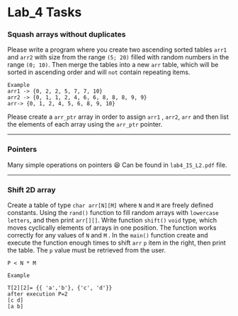 # Lab_4 Tasks

### Squash arrays without duplicates

Please write a program where you create two ascending sorted tables `arr1` 
and `arr2` with size from the range `(5; 20)` filled with random numbers 
in the range `(0; 10)`. Then merge the tables into a new `arr` table, 
which will be sorted in ascending order and will `not` contain repeating items. 
```
Example
arr1 -> {0, 2, 2, 5, 7, 7, 10}
arr2 -> {0, 1, 1, 2, 4, 6, 6, 8, 8, 8, 9, 9}
arr-> {0, 1, 2, 4, 5, 6, 8, 9, 10} 
``` 
Please create a  `arr_ptr` array in order to assign
`arr1` , `arr2`, `arr`  and then list the elements of each array 
using the `arr_ptr` pointer.

--- 

### Pointers

Many simple operations on pointers :satisfied: Can be found in `lab4_IS_L2.pdf` file.

---

### Shift 2D array

Create a table of type `char arr[N][M]` where `N` and `M` are freely defined constants.
Using the `rand()` function to fill random arrays with `lowercase letters`, and then print
`arr[][]`. Write function `shift()` `void` type, which moves cyclically
elements of arrays in one position. The function works correctly for
any values of `N` and `M` . In the `main()` function create and execute the function enough
times to shift `arr` `p` item in the right, then print the table. The `p` value must be retrieved from the 
user.
```text
P < N * M
```
```text
Example

T[2][2]= {{ 'a','b'}, {'c', 'd'}} 
after execution P=2 
[c d]
[a b]
```
